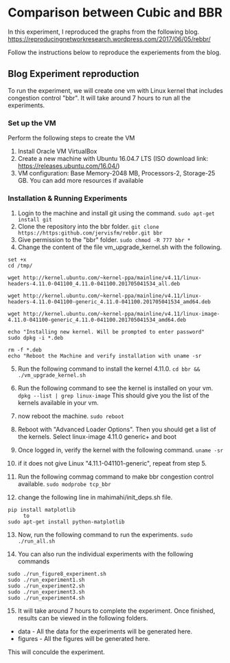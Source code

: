 # Comparison between Cubic and BBR

In this experiment, I reproduced the graphs from the following blog.
https://reproducingnetworkresearch.wordpress.com/2017/06/05/rebbr/

Follow the instructions below to reproduce the experiements from the blog.

## Blog Experiment reproduction

To run the experiment, we will create one vm with Linux kernel that includes congestion control "bbr". It will take around 7 hours to run all the experiments.

### Set up the VM

Perform the following steps to create the VM

 1. Install Oracle VM VirtualBox
 2. Create a new machine with Ubuntu 16.04.7 LTS (ISO download link: https://releases.ubuntu.com/16.04/)
 3. VM configuration: Base Memory-2048 MB, Processors-2, Storage-25 GB. You can add more resources if available



### Installation & Running Experiments

1. Login to the machine and install git using the command. ``` sudo apt-get install git ```
2. Clone the repository into the bbr folder. ``` git clone https://https:github.com/jervisfm/rebbr.git bbr ```
3. Give permission to the "bbr" folder. ``` sudo chmod -R 777 bbr * ```
4. Change the content of the file vm_upgrade_kernel.sh with the following.
 ```
 set +x
 cd /tmp/

 wget http://kernel.ubuntu.com/~kernel-ppa/mainline/v4.11/linux-headers-4.11.0-041100_4.11.0-041100.201705041534_all.deb

 wget http://kernel.ubuntu.com/~kernel-ppa/mainline/v4.11/linux-headers-4.11.0-041100-generic_4.11.0-041100.201705041534_amd64.deb

 wget http://kernel.ubuntu.com/~kernel-ppa/mainline/v4.11/linux-image-4.11.0-041100-generic_4.11.0-041100.201705041534_amd64.deb

 echo "Installing new kernel. Will be prompted to enter password"
 sudo dpkg -i *.deb

 rm -f *.deb
 echo "Reboot the Machine and verify installation with uname -sr
 ```
5. Run the following command to install the kernel 4.11.0. ``` cd bbr && ./vm_upgrade_kernel.sh ```

6. Run the following command to see the kernel is installed on your vm. ``` dpkg --list | grep linux-image ```
 This should give you the list of the kernels available in your vm.
 
7. now reboot the machine. ``` sudo reboot ```

8. Reboot with "Advanced Loader Options". Then you should get a list of the kernels. Select linux-image 4.11.0 generic+ and boot

9. Once logged in, verify the kernel with the following command. ``` uname -sr ```

10. if it does not give Linux "4.11.1-041101-generic", repeat from step 5.

11. Run the following commag command to make bbr congestion control available. ``` sudo modprobe tcp_bbr ```

12. change the following line in mahimahi/init_deps.sh file.
 ```
 pip install matplotlib
      to 
 sudo apt-get install python-matplotlib 
 ```
13. Now, run the following command to run the experiments. ``` sudo ./run_all.sh ```

14. You can also run the individual experiments with the following commands
 ```
 sudo ./run_figure8_experiment.sh
 sudo ./run_experiment1.sh
 sudo ./run_experiment2.sh
 sudo ./run_experiment3.sh
 sudo ./run_experiment4.sh
 ```
15. It will take around 7 hours to complete the experiment. Once finished, results can be viewed in the following folders.
 - data - All the data for the experiments will be generated here.
 - figures -  All the figures will be generated here.  


This will conculde the experiment.
